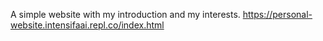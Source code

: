 A simple website with my introduction and my interests. 
https://personal-website.intensifaai.repl.co/index.html
